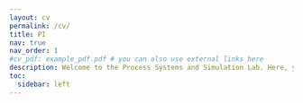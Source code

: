 ```yaml
---
layout: cv
permalink: /cv/
title: PI
nav: true
nav_order: 1
#cv_pdf: example_pdf.pdf # you can also use external links here
description: Welcome to the Process Systems and Simulation Lab. Here, you can find information about the Principal Investigator.
toc:
  sidebar: left
---
```

